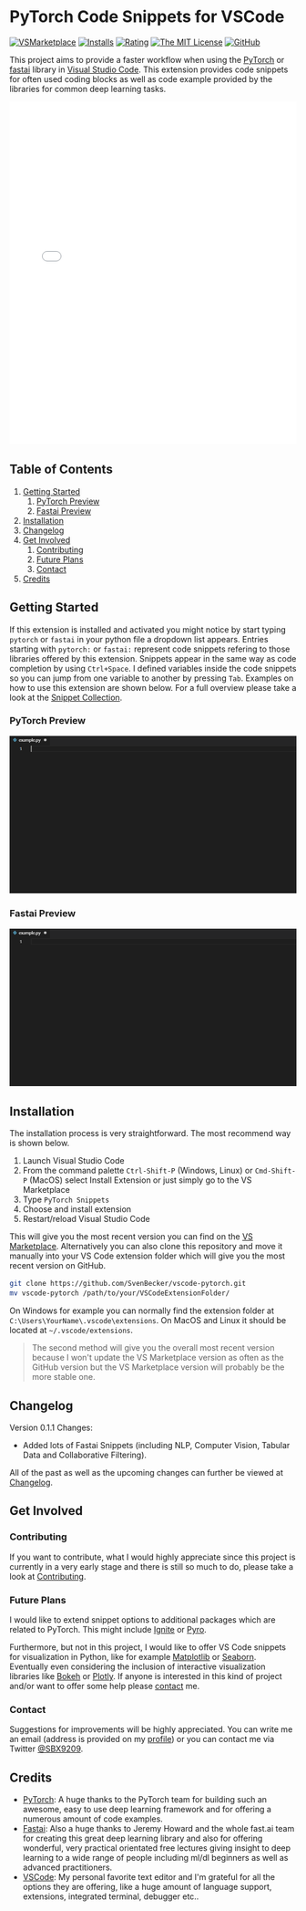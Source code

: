 # PyTorch Code Snippets for VSCode

[![VSMarketplace](https://vsmarketplacebadge.apphb.com/version-short/SBSnippets.pytorch-snippets.svg)](https://marketplace.visualstudio.com/items?itemName=SBSnippets.pytorch-snippets)
[![Installs](https://vsmarketplacebadge.apphb.com/installs/SBSnippets.pytorch-snippets.svg)](https://marketplace.visualstudio.com/items?itemName=SBSnippets.pytorch-snippets)
[![Rating](https://vsmarketplacebadge.apphb.com/rating-short/SBSnippets.pytorch-snippets.svg)](https://marketplace.visualstudio.com/items?itemName=SBSnippets.pytorch-snippets)
[![The MIT License](https://img.shields.io/badge/license-MIT-orange.svg)](LICENSE.md)
[![GitHub](https://img.shields.io/badge/github-v0.1.1-blue.svg)](https://github.com/SvenBecker/vscode-pytorch/releases)

This project aims to provide a faster workflow when using the [PyTorch](https://github.com/pytorch/pytorch) or [fastai](https://github.com/fastai/fastai) library in [Visual Studio Code](https://code.visualstudio.com/).
This extension provides code snippets for often used coding blocks as well as code example provided by the libraries for common deep learning tasks.

<embed src="rst-cheatsheet.pdf" type="application/pdf" width="100%" height="600px" />

## Table of Contents

1. [Getting Started](#usage)
    1. [PyTorch Preview](#pytroch)
    2. [Fastai Preview](#fastai)
2. [Installation](#installation)
3. [Changelog](#changelog)
4. [Get Involved](#involved)
    1. [Contributing](#contributing)
    2. [Future Plans](#plans)
    3. [Contact](#contact)
5. [Credits](#credits)

## <a name="usage" > </a> Getting Started

If this extension is installed and activated you might notice by start typing `pytorch` or `fastai` in your python file a dropdown
list appears. Entries starting with `pytorch:` or `fastai:` represent code snippets refering to those libraries offered by this extension.
Snippets appear in the same way as code completion by using `Ctrl+Space`. I defined variables inside the code snippets so you can jump from one
variable to another by pressing `Tab`. Examples on how to use this extension are shown below.
For a full overview please take a look at the [Snippet Collection](COLLECTIONS.md).

### <a name="pytorch" > </a> PyTorch Preview

![PyTorch Preview](images/preview.gif)

### <a name="fastai" > </a> Fastai Preview

![Fastai Preview](images/preview_fastai.gif)

## <a name="installation" > </a> Installation

The installation process is very straightforward. The most recommend way is shown below.

1. Launch Visual Studio Code
2. From the command palette `Ctrl-Shift-P` (Windows, Linux) or `Cmd-Shift-P` (MacOS) select Install Extension or just simply go to the VS Marketplace
3. Type `PyTorch Snippets`
4. Choose and install extension
5. Restart/reload Visual Studio Code

This will give you the most recent version you can find on the [VS Marketplace](https://marketplace.visualstudio.com/vscode).
Alternatively you can also clone this repository and move it manually into your VS Code extension folder which will give you
the most recent version on GitHub.

```sh
git clone https://github.com/SvenBecker/vscode-pytorch.git
mv vscode-pytorch /path/to/your/VSCodeExtensionFolder/
```

On Windows for example you can normally find the extension folder at `C:\Users\YourName\.vscode\extensions`. On MacOS and Linux it should be located at `~/.vscode/extensions`.

> The second method will give you the overall most recent version because I won't update the VS Marketplace version as often
> as the GitHub version but the VS Marketplace version will probably be the more stable one.

## <a name="changelog" > </a> Changelog

Version 0.1.1 Changes:

- Added lots of Fastai Snippets (including NLP, Computer Vision, Tabular Data and Collaborative Filtering).
  
All of the past as well as the upcoming changes can further be viewed at [Changelog](CHANGELOG.md).

## <a name="involved" > </a> Get Involved

### <a name="contributing" > </a> Contributing

If you want to contribute, what I would highly appreciate since this project is currently in a very early stage
and there is still so much to do, please take a look at [Contributing](CONTRIBUTING.md).

### <a name="plans" > </a> Future Plans

I would like to extend snippet options to additional packages which are related to PyTorch.
This might include [Ignite](https://github.com/pytorch/ignite) or [Pyro](https://github.com/uber/pyro).

Furthermore, but not in this project, I would like to offer VS Code snippets for visualization in Python, like for
example [Matplotlib](https://matplotlib.org/api/pyplot_api.html) or [Seaborn](https://seaborn.pydata.org/). Eventually even considering the inclusion of interactive visualization libraries like [Bokeh](https://bokeh.pydata.org/en/latest/) or [Plotly](https://plot.ly/). If anyone is interested in this kind of project and/or want to offer some help please
[contact](#contact) me.

### <a name="contact" > </a> Contact

Suggestions for improvements will be highly appreciated. You can write me an email (address is provided on my [profile](https://github.com/SvenBecker)) or you can contact me via Twitter [@SBX9209](https://twitter.com/SBX9209).

## <a name="credits" > </a> Credits

* [PyTorch](https://pytorch.org/): A huge thanks to the PyTorch team for building such an awesome, easy to use deep learning framework and for offering a numerous amount of code examples.
* [Fastai](https://www.fast.ai/): Also a huge thanks to Jeremy Howard and the whole fast.ai team for creating this great deep learning library and also for offering wonderful, very practical orientated free lectures giving insight to deep learning to a wide range of people including ml/dl beginners as well as advanced practitioners.
* [VSCode](https://code.visualstudio.com/): My personal favorite text editor and I'm grateful for all the options they are offering, like a huge amount of language support, extensions, integrated terminal, debugger etc..